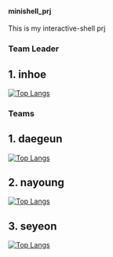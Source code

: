 #### minishell_prj
This is my interactive-shell prj<br/>
### Team Leader<br/>
## 1. inhoe<br/>
[![Top Langs](https://github-readme-stats.vercel.app/api/top-langs/?username=inhoekim&layout=compact)](https://github.com/inhoekim/github-readme-stats)<br/>
### Teams<br/>
## 1. daegeun<br/>
[![Top Langs](https://github-readme-stats.vercel.app/api/top-langs/?username=songdaegeun&layout=compact)](https://github.com/songdaegeun/github-readme-stats)<br/>
## 2. nayoung<br/>
[![Top Langs](https://github-readme-stats.vercel.app/api/top-langs/?username=wwwlnyy&layout=compact)](https://github.com/wwwlnyy/github-readme-stats)<br/>
## 3. seyeon<br/>
[![Top Langs](https://github-readme-stats.vercel.app/api/top-langs/?username=seyeon22222&layout=compact)](https://github.com/seyeon22222/github-readme-stats)<br/>